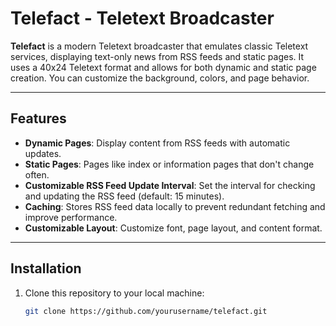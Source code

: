 # Telefact - Teletext Broadcaster

**Telefact** is a modern Teletext broadcaster that emulates classic Teletext services, displaying text-only news from RSS feeds and static pages. It uses a 40x24 Teletext format and allows for both dynamic and static page creation. You can customize the background, colors, and page behavior.

---

## Features

- **Dynamic Pages**: Display content from RSS feeds with automatic updates.
- **Static Pages**: Pages like index or information pages that don't change often.
- **Customizable RSS Feed Update Interval**: Set the interval for checking and updating the RSS feed (default: 15 minutes).
- **Caching**: Stores RSS feed data locally to prevent redundant fetching and improve performance.
- **Customizable Layout**: Customize font, page layout, and content format.

---

## Installation

1. Clone this repository to your local machine:
   ```bash
   git clone https://github.com/yourusername/telefact.git
